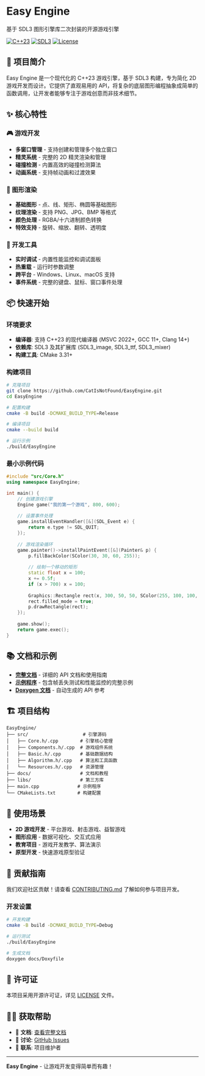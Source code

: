 # Easy Engine

基于 SDL3 图形引擎库二次封装的开源游戏引擎

[![C++23](https://img.shields.io/badge/C++-23-blue.svg)](https://en.cppreference.com/w/cpp/23)
[![SDL3](https://img.shields.io/badge/SDL-3-green.svg)](https://github.com/libsdl-org/SDL)
[![License](https://img.shields.io/badge/License-Open%20Source-blue.svg)](LICENSE)

## 🚀 项目简介

Easy Engine 是一个现代化的 C++23 游戏引擎，基于 SDL3 构建，专为简化 2D 游戏开发而设计。它提供了直观易用的 API，将复杂的底层图形编程抽象成简单的函数调用，让开发者能够专注于游戏创意而非技术细节。

## ✨ 核心特性

### 🎮 游戏开发
- **多窗口管理** - 支持创建和管理多个独立窗口
- **精灵系统** - 完整的 2D 精灵渲染和管理
- **碰撞检测** - 内置高效的碰撞检测算法
- **动画系统** - 支持帧动画和过渡效果

### 🎨 图形渲染
- **基础图形** - 点、线、矩形、椭圆等基础图形
- **纹理渲染** - 支持 PNG、JPG、BMP 等格式
- **颜色处理** - RGBA/十六进制颜色转换
- **特效支持** - 旋转、缩放、翻转、透明度

### 🔧 开发工具
- **实时调试** - 内置性能监控和调试面板
- **热重载** - 运行时参数调整
- **跨平台** - Windows、Linux、macOS 支持
- **事件系统** - 完整的键盘、鼠标、窗口事件处理

## 📦 快速开始

### 环境要求
- **编译器**: 支持 C++23 的现代编译器 (MSVC 2022+, GCC 11+, Clang 14+)
- **依赖库**: SDL3 及其扩展库 (SDL3_image, SDL3_ttf, SDL3_mixer)
- **构建工具**: CMake 3.31+

### 构建项目

```bash
# 克隆项目
git clone https://github.com/CatIsNotFound/EasyEngine.git
cd EasyEngine

# 配置构建
cmake -B build -DCMAKE_BUILD_TYPE=Release

# 编译项目
cmake --build build

# 运行示例
./build/EasyEngine
```

### 最小示例代码

```cpp
#include "src/Core.h"
using namespace EasyEngine;

int main() {
    // 创建游戏引擎
    Engine game("我的第一个游戏", 800, 600);
    
    // 设置事件处理
    game.installEventHandler([&](SDL_Event e) {
        return e.type != SDL_QUIT;
    });
    
    // 游戏渲染循环
    game.painter()->installPaintEvent([&](Painter& p) {
        p.fillBackColor(SColor(30, 30, 60, 255));
        
        // 绘制一个移动的矩形
        static float x = 100;
        x += 0.5f;
        if (x > 700) x = 100;
        
        Graphics::Rectangle rect(x, 300, 50, 50, SColor(255, 100, 100, 255));
        rect.filled_mode = true;
        p.drawRectangle(rect);
    });
    
    game.show();
    return game.exec();
}
```

## 📚 文档和示例

- **[完整文档](docs/mainpage.md)** - 详细的 API 文档和使用指南
- **[示例程序](main.cpp.old)** - 包含帧丢失测试和性能监控的完整示例
- **[Doxygen 文档](docs/html/index.html)** - 自动生成的 API 参考

## 🏗️ 项目结构

```
EasyEngine/
├── src/                    # 引擎源码
│   ├── Core.h/.cpp        # 引擎核心管理
│   ├── Components.h/.cpp  # 游戏组件系统
│   ├── Basic.h/.cpp       # 基础数据结构
│   ├── Algorithm.h/.cpp   # 算法和工具函数
│   └── Resources.h/.cpp   # 资源管理
├── docs/                  # 文档和教程
├── libs/                  # 第三方库
├── main.cpp              # 示例程序
└── CMakeLists.txt        # 构建配置
```

## 🎯 使用场景

- **2D 游戏开发** - 平台游戏、射击游戏、益智游戏
- **图形应用** - 数据可视化、交互式应用
- **教育项目** - 游戏开发教学、算法演示
- **原型开发** - 快速游戏原型验证

## 🤝 贡献指南

我们欢迎社区贡献！请查看 [CONTRIBUTING.md](CONTRIBUTING.md) 了解如何参与项目开发。

### 开发设置

```bash
# 开发构建
cmake -B build -DCMAKE_BUILD_TYPE=Debug

# 运行测试
./build/EasyEngine

# 生成文档
doxygen docs/Doxyfile
```

## 📄 许可证

本项目采用开源许可证，详见 [LICENSE](LICENSE) 文件。

## 🙋‍♂️ 获取帮助

- 📖 **文档**: [查看完整文档](docs/mainpage.md)
- 💬 **讨论**: [GitHub Issues](https://github.com/your-repo/EasyEngine/issues)
- 📧 **联系**: 项目维护者

---

**Easy Engine** - 让游戏开发变得简单而有趣！



